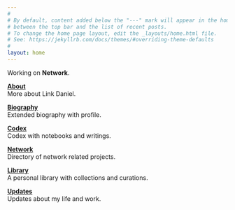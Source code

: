 ```yaml
---
#
# By default, content added below the "---" mark will appear in the home page
# between the top bar and the list of recent posts.
# To change the home page layout, edit the _layouts/home.html file.
# See: https://jekyllrb.com/docs/themes/#overriding-theme-defaults
#
layout: home
---
```


Working on **Network**.

**[About](/about)**
<br>
More about Link Daniel.

**[Biography](/bio)**
<br>
Extended biography with profile.

**[Codex](/codex)**
<br>
Codex with notebooks and writings.

**[Network](/network)**
<br>
Directory of network related projects.

**[Library](/library)**
<br>
A personal library with collections and curations.

**[Updates](/updates)**
<br>
Updates about my life and work.
